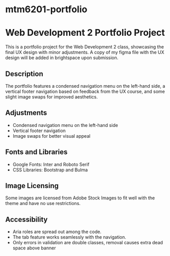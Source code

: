 # mtm6201-portfolio
# Web Development 2 Portfolio Project

This is a portfolio project for the Web Development 2 class, showcasing the final UX design with minor adjustments. A copy of my figma file with the UX design will be added in brightspace upon submission.

## Description

The portfolio features a condensed navigation menu on the left-hand side, a vertical footer navigation based on feedback from the UX course, and some slight image swaps for improved aesthetics.

## Adjustments

- Condensed navigation menu on the left-hand side
- Vertical footer navigation
- Image swaps for better visual appeal

## Fonts and Libraries

- Google Fonts: Inter and Roboto Serif
- CSS Libraries: Bootstrap and Bulma

## Image Licensing

Some images are licensed from Adobe Stock Images to fit well with the theme and have no use restrictions.

## Accessibility

- Aria roles are spread out among the code.
- The tab feature works seamlessly with the navigation.
- Only errors in validation are double classes, removal causes extra dead space above banner

